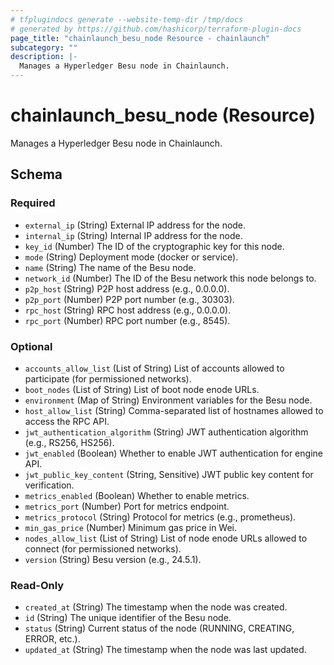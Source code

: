 ```yaml
---
# tfplugindocs generate --website-temp-dir /tmp/docs
# generated by https://github.com/hashicorp/terraform-plugin-docs
page_title: "chainlaunch_besu_node Resource - chainlaunch"
subcategory: ""
description: |-
  Manages a Hyperledger Besu node in Chainlaunch.
---
```


# chainlaunch_besu_node (Resource)

Manages a Hyperledger Besu node in Chainlaunch.



<!-- schema generated by tfplugindocs -->
## Schema

### Required

- `external_ip` (String) External IP address for the node.
- `internal_ip` (String) Internal IP address for the node.
- `key_id` (Number) The ID of the cryptographic key for this node.
- `mode` (String) Deployment mode (docker or service).
- `name` (String) The name of the Besu node.
- `network_id` (Number) The ID of the Besu network this node belongs to.
- `p2p_host` (String) P2P host address (e.g., 0.0.0.0).
- `p2p_port` (Number) P2P port number (e.g., 30303).
- `rpc_host` (String) RPC host address (e.g., 0.0.0.0).
- `rpc_port` (Number) RPC port number (e.g., 8545).

### Optional

- `accounts_allow_list` (List of String) List of accounts allowed to participate (for permissioned networks).
- `boot_nodes` (List of String) List of boot node enode URLs.
- `environment` (Map of String) Environment variables for the Besu node.
- `host_allow_list` (String) Comma-separated list of hostnames allowed to access the RPC API.
- `jwt_authentication_algorithm` (String) JWT authentication algorithm (e.g., RS256, HS256).
- `jwt_enabled` (Boolean) Whether to enable JWT authentication for engine API.
- `jwt_public_key_content` (String, Sensitive) JWT public key content for verification.
- `metrics_enabled` (Boolean) Whether to enable metrics.
- `metrics_port` (Number) Port for metrics endpoint.
- `metrics_protocol` (String) Protocol for metrics (e.g., prometheus).
- `min_gas_price` (Number) Minimum gas price in Wei.
- `nodes_allow_list` (List of String) List of node enode URLs allowed to connect (for permissioned networks).
- `version` (String) Besu version (e.g., 24.5.1).

### Read-Only

- `created_at` (String) The timestamp when the node was created.
- `id` (String) The unique identifier of the Besu node.
- `status` (String) Current status of the node (RUNNING, CREATING, ERROR, etc.).
- `updated_at` (String) The timestamp when the node was last updated.
